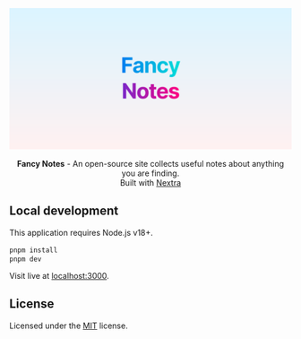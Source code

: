 ![banner](./public/og.svg)

<p align="center">
  <b>Fancy Notes</b> - An open-source site collects useful notes about anything you are finding.</br>
  Built with <a href="https://nextra.site">Nextra</a>
</p>

## Local development

This application requires Node.js v18+.

```
pnpm install
pnpm dev
```

Visit live at [localhost:3000](http://localhost:3000).

## License

Licensed under the [MIT](LICENSE) license.
